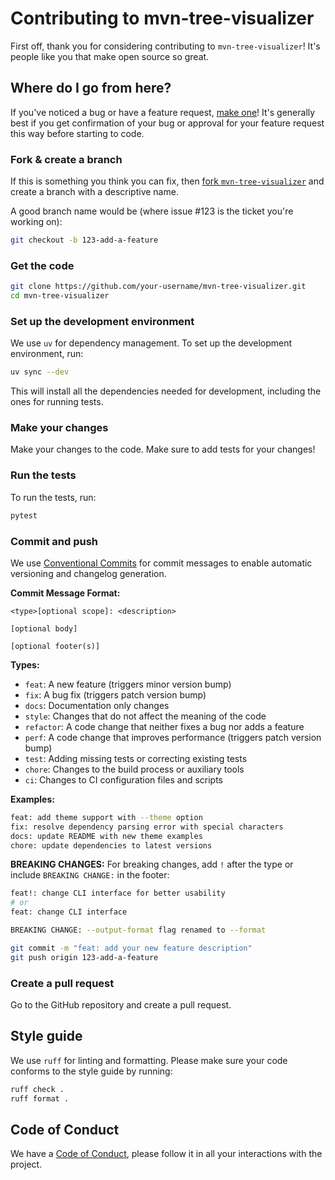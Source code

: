 # Contributing to mvn-tree-visualizer

First off, thank you for considering contributing to `mvn-tree-visualizer`! It's people like you that make open source so great.

## Where do I go from here?

If you've noticed a bug or have a feature request, [make one](https://github.com/dyka3773/mvn-tree-visualizer/issues/new)! It's generally best if you get confirmation of your bug or approval for your feature request this way before starting to code.

### Fork & create a branch

If this is something you think you can fix, then [fork `mvn-tree-visualizer`](https://github.com/dyka3773/mvn-tree-visualizer/fork) and create a branch with a descriptive name.

A good branch name would be (where issue #123 is the ticket you're working on):

```bash
git checkout -b 123-add-a-feature
```

### Get the code

```bash
git clone https://github.com/your-username/mvn-tree-visualizer.git
cd mvn-tree-visualizer
```

### Set up the development environment

We use `uv` for dependency management. To set up the development environment, run:

```bash
uv sync --dev
```

This will install all the dependencies needed for development, including the ones for running tests.

### Make your changes

Make your changes to the code. Make sure to add tests for your changes!

### Run the tests

To run the tests, run:

```bash
pytest
```

### Commit and push

We use [Conventional Commits](https://www.conventionalcommits.org/) for commit messages to enable automatic versioning and changelog generation.

**Commit Message Format:**
```
<type>[optional scope]: <description>

[optional body]

[optional footer(s)]
```

**Types:**
- `feat`: A new feature (triggers minor version bump)
- `fix`: A bug fix (triggers patch version bump)
- `docs`: Documentation only changes
- `style`: Changes that do not affect the meaning of the code
- `refactor`: A code change that neither fixes a bug nor adds a feature
- `perf`: A code change that improves performance (triggers patch version bump)
- `test`: Adding missing tests or correcting existing tests
- `chore`: Changes to the build process or auxiliary tools
- `ci`: Changes to CI configuration files and scripts

**Examples:**
```bash
feat: add theme support with --theme option
fix: resolve dependency parsing error with special characters
docs: update README with new theme examples
chore: update dependencies to latest versions
```

**BREAKING CHANGES:**
For breaking changes, add `!` after the type or include `BREAKING CHANGE:` in the footer:
```bash
feat!: change CLI interface for better usability
# or
feat: change CLI interface

BREAKING CHANGE: --output-format flag renamed to --format
```

```bash
git commit -m "feat: add your new feature description"
git push origin 123-add-a-feature
```

### Create a pull request

Go to the GitHub repository and create a pull request.

## Style guide

We use `ruff` for linting and formatting. Please make sure your code conforms to the style guide by running:

```bash
ruff check .
ruff format .
```

## Code of Conduct

We have a [Code of Conduct](CODE_OF_CONDUCT.md), please follow it in all your interactions with the project.
